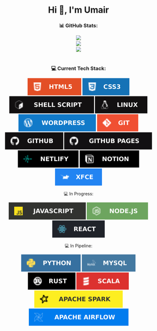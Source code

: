 <h1 align="center">Hi 👋, I'm Umair</h1>

### <p align="center"> 📊 GitHub Stats:</p>
<p align="center"> 
<a href="#--github-stats"><img src="https://github-readme-streak-stats.herokuapp.com/?user=umairriazdev&theme=dark&hide_border=false"/> </a><br/>
<a href="#--github-stats"><img src="https://github-readme-stats.vercel.app/api?username=umairriazdev&theme=dark&hide_border=false&include_all_commits=false&count_private=false"/> </a><br/>
<a href="#--github-stats"><img src="https://github-readme-stats.vercel.app/api/top-langs/?username=umairriazdev&theme=dark&hide_border=false&include_all_commits=false&count_private=false&layout=compact"/> </a>
</p>

#
### <p align="center"> 💻 Current Tech Stack:</p>
<p align="center"> 
<a href="#--current-tech-stack"><img src="./imgs/html5.svg?style=for-the-badge&logo=html5&logoColor=white"/></a>
<a href="#--current-tech-stack"><img src="./imgs/css3.svg?style=for-the-badge&logo=css3&logoColor=white"/></a>
<a href="#--current-tech-stack"><img src="./imgs/shell_script.svg?style=for-the-badge&logo=gnu-bash&logoColor=white"/></a>
<a href="#--current-tech-stack"><img src="./imgs/linux.svg?style=for-the-badge&logo=gnu-bash&logoColor=white"/></a>
<a href="#--current-tech-stack"><img src="./imgs/wordpress.svg?style=for-the-badge&logo=WordPress&logoColor=white"/></a>
<a href="#--current-tech-stack"><img src="./imgs/git.svg?style=for-the-badge&logo=git&logoColor=white"/></a>
<a href="#--current-tech-stack"><img src="./imgs/github.svg?style=for-the-badge&logo=github&logoColor=white"/></a>
<a href="#--current-tech-stack"><img src="./imgs/github-pages.svg?style=for-the-badge&logo=github&logoColor=white"/></a>
<a href="#--current-tech-stack"><img src="./imgs/netlify.svg?style=for-the-badge&logo=netlify&logoColor=#00C7B7"/></a>
<a href="#--current-tech-stack"><img src="./imgs/notion.svg?style=for-the-badge&logo=notion&logoColor=white"/></a>
<a href="#--current-tech-stack"><img src="./imgs/XFCE.svg?style=for-the-badge&logo=xfce&logoColor=white"/></a>
</p>

<p align="center"> 💻 In Progress:</p>
<p align="center">
<a href="#--current-tech-stack"><img src="./imgs/javascript.svg?style=for-the-badge&logo=javascript&logoColor=%23F7DF1E"/></a>
<a href="#--current-tech-stack"><img src="./imgs/nodejs.svg?style=for-the-badge&logo=node.js&logoColor=white"/></a>
<a href="#--current-tech-stack"><img src="./imgs/react.svg?style=for-the-badge&logo=react&logoColor=%2361DAFB"/></a>
</p>

<p align="center"> 💻 In Pipeline:</p>
<p align="center">
<a href="#--current-tech-stack"><img src="./imgs/python.svg?style=for-the-badge&logo=python&logoColor=ffdd54"/></a>
<a href="#--current-tech-stack"><img src="./imgs/mysql.svg?style=for-the-badge&logo=mysql&logoColor=white"/></a>
<a href="#--current-tech-stack"><img src="./imgs/rust.svg?style=for-the-badge&logo=rust&logoColor=white"/></a>
<a href="#--current-tech-stack"><img src="./imgs/scala.svg?style=for-the-badge&logo=scala&logoColor=white"/></a>
<a href="#--current-tech-stack"><img src="./imgs/spark.svg?style=for-the-badge&logo=apachespark&logoColor=black"/></a>
<a href="#--current-tech-stack"><img src="./imgs/airflow.svg?style=for-the-badge&logo=Apache%20Airflow&logoColor=white"/></a>
</p>
